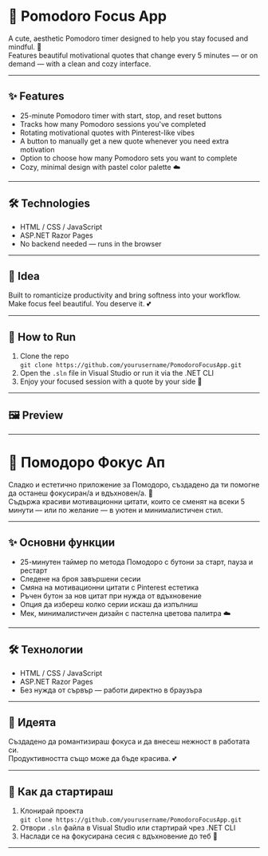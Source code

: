 # 🍅 Pomodoro Focus App

A cute, aesthetic Pomodoro timer designed to help you stay focused and mindful. 🌸  
Features beautiful motivational quotes that change every 5 minutes — or on demand — with a clean and cozy interface.

---

## ✨ Features

- 25-minute Pomodoro timer with start, stop, and reset buttons
- Tracks how many Pomodoro sessions you've completed
- Rotating motivational quotes with Pinterest-like vibes
- A button to manually get a new quote whenever you need extra motivation
- Option to choose how many Pomodoro sets you want to complete
- Cozy, minimal design with pastel color palette ☁️

---

## 🛠 Technologies

- HTML / CSS / JavaScript
- ASP.NET Razor Pages
- No backend needed — runs in the browser

---

## 🧠 Idea

Built to romanticize productivity and bring softness into your workflow.  
Make focus feel beautiful. You deserve it. 💕

---

## 🚀 How to Run

1. Clone the repo  
   `git clone https://github.com/yourusername/PomodoroFocusApp.git`
2. Open the `.sln` file in Visual Studio or run it via the .NET CLI
3. Enjoy your focused session with a quote by your side 🌷

---

## 🖼 Preview

---

# 🍅 Помодоро Фокус Ап

Сладко и естетично приложение за Помодоро, създадено да ти помогне да останеш фокусиран/а и вдъхновен/а. 🌸  
Съдържа красиви мотивационни цитати, които се сменят на всеки 5 минути — или по желание — в уютен и минималистичен стил.

---

## ✨ Основни функции

- 25-минутен таймер по метода Помодоро с бутони за старт, пауза и рестарт
- Следене на броя завършени сесии
- Смяна на мотивационни цитати с Pinterest естетика
- Ръчен бутон за нов цитат при нужда от вдъхновение
- Опция да избереш колко серии искаш да изпълниш
- Мек, минималистичен дизайн с пастелна цветова палитра ☁️

---

## 🛠 Технологии

- HTML / CSS / JavaScript
- ASP.NET Razor Pages
- Без нужда от сървър — работи директно в браузъра

---

## 🧠 Идеята

Създадено да романтизираш фокуса и да внесеш нежност в работата си.  
Продуктивността също може да бъде красива. 💕

---

## 🚀 Как да стартираш

1. Клонирай проекта  
   `git clone https://github.com/yourusername/PomodoroFocusApp.git`
2. Отвори `.sln` файла в Visual Studio или стартирай чрез .NET CLI
3. Наслади се на фокусирана сесия с вдъхновение до теб 🌷

---

